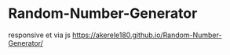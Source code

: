 # Random-Number-Generator
responsive et via js
https://akerele180.github.io/Random-Number-Generator/
